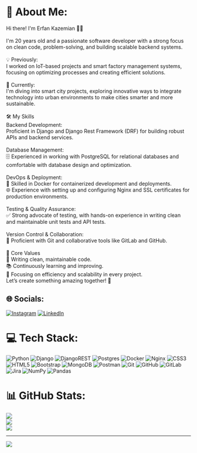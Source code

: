 # 💫 About Me:
Hi there! I'm Erfan Kazemian 👋✨<br><br>I'm 20 years old and a passionate software developer with a strong focus on clean code, problem-solving, and building scalable backend systems.<br><br>💡 Previously:<br>I worked on IoT-based projects and smart factory management systems, focusing on optimizing processes and creating efficient solutions.<br><br>🌆 Currently:<br>I'm diving into smart city projects, exploring innovative ways to integrate technology into urban environments to make cities smarter and more sustainable.<br><br>🛠️ My Skills<br>Backend Development:<br>Proficient in Django and Django Rest Framework (DRF) for building robust APIs and backend services.<br><br>Database Management:<br>🗄️ Experienced in working with PostgreSQL for relational databases and comfortable with database design and optimization.<br><br>DevOps & Deployment:<br>🐳 Skilled in Docker for containerized development and deployments.<br>🌐 Experience with setting up and configuring Nginx and SSL certificates for production environments.<br><br>Testing & Quality Assurance:<br>✅ Strong advocate of testing, with hands-on experience in writing clean and maintainable unit tests and API tests.<br><br>Version Control & Collaboration:<br>🤝 Proficient with Git and collaborative tools like GitLab and GitHub.<br><br>💭 Core Values<br>🧹 Writing clean, maintainable code.<br>📚 Continuously learning and improving.<br>🚀 Focusing on efficiency and scalability in every project.<br>Let’s create something amazing together! 🌟


## 🌐 Socials:
[![Instagram](https://img.shields.io/badge/Instagram-%23E4405F.svg?logo=Instagram&logoColor=white)](https://instagram.com/__efran_1) [![LinkedIn](https://img.shields.io/badge/LinkedIn-%230077B5.svg?logo=linkedin&logoColor=white)](https://linkedin.com/in/https://www.linkedin.com/in/erfan-kazemian/) 

# 💻 Tech Stack:
![Python](https://img.shields.io/badge/python-3670A0?style=plastic&logo=python&logoColor=ffdd54) ![Django](https://img.shields.io/badge/django-%23092E20.svg?style=plastic&logo=django&logoColor=white) ![DjangoREST](https://img.shields.io/badge/DJANGO-REST-ff1709?style=plastic&logo=django&logoColor=white&color=ff1709&labelColor=gray) ![Postgres](https://img.shields.io/badge/postgres-%23316192.svg?style=plastic&logo=postgresql&logoColor=white) ![Docker](https://img.shields.io/badge/docker-%230db7ed.svg?style=plastic&logo=docker&logoColor=white) ![Nginx](https://img.shields.io/badge/nginx-%23009639.svg?style=plastic&logo=nginx&logoColor=white) ![CSS3](https://img.shields.io/badge/css3-%231572B6.svg?style=plastic&logo=css3&logoColor=white) ![HTML5](https://img.shields.io/badge/html5-%23E34F26.svg?style=plastic&logo=html5&logoColor=white) ![Bootstrap](https://img.shields.io/badge/bootstrap-%238511FA.svg?style=plastic&logo=bootstrap&logoColor=white) ![MongoDB](https://img.shields.io/badge/MongoDB-%234ea94b.svg?style=plastic&logo=mongodb&logoColor=white) ![Postman](https://img.shields.io/badge/Postman-FF6C37?style=plastic&logo=postman&logoColor=white) ![Git](https://img.shields.io/badge/git-%23F05033.svg?style=plastic&logo=git&logoColor=white) ![GitHub](https://img.shields.io/badge/github-%23121011.svg?style=plastic&logo=github&logoColor=white) ![GitLab](https://img.shields.io/badge/gitlab-%23181717.svg?style=plastic&logo=gitlab&logoColor=white) ![Jira](https://img.shields.io/badge/jira-%230A0FFF.svg?style=plastic&logo=jira&logoColor=white) ![NumPy](https://img.shields.io/badge/numpy-%23013243.svg?style=plastic&logo=numpy&logoColor=white) ![Pandas](https://img.shields.io/badge/pandas-%23150458.svg?style=plastic&logo=pandas&logoColor=white)
# 📊 GitHub Stats:
![](https://github-readme-stats.vercel.app/api?username=Erfan5972&theme=radical&hide_border=false&include_all_commits=false&count_private=false)<br/>
![](https://github-readme-streak-stats.herokuapp.com/?user=Erfan5972&theme=radical&hide_border=false)<br/>
![](https://github-readme-stats.vercel.app/api/top-langs/?username=Erfan5972&theme=radical&hide_border=false&include_all_commits=false&count_private=false&layout=compact)

---
[![](https://visitcount.itsvg.in/api?id=Erfan5972&icon=0&color=0)](https://visitcount.itsvg.in)

<!-- Proudly created with GPRM ( https://gprm.itsvg.in ) -->
